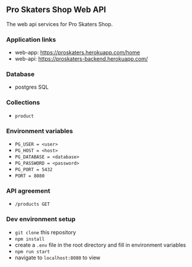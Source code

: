 ## Pro Skaters Shop Web API

The web api services for Pro Skaters Shop.

### Application links

- web-app: https://proskaters.herokuapp.com/home
- web-api: https://proskaters-backend.herokuapp.com/

### Database

- postgres SQL

### Collections

- `product`

### Environment variables

- `PG_USER = <user>`
- `PG_HOST = <host>`
- `PG_DATABASE = <database>`
- `PG_PASSWORD = <password>`
- `PG_PORT = 5432`
- `PORT = 8080`

### API agreement

- `/products GET`

### Dev environment setup

- `git clone` this repository
- `npm install`
- create a `.env` file in the root directory and fill in environment variables
- `npm run start`
- navigate to `localhost:8080` to view
